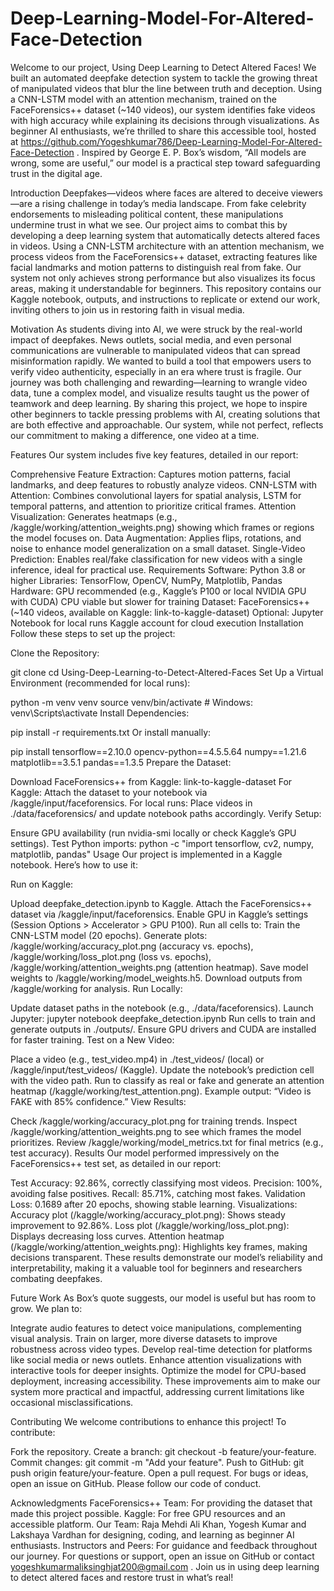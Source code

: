 # Deep-Learning-Model-For-Altered-Face-Detection
Welcome to our project, Using Deep Learning to Detect Altered Faces! We built an automated deepfake detection system to tackle the growing threat of manipulated videos that blur the line between truth and deception. Using a CNN-LSTM model with an attention mechanism, trained on the FaceForensics++ dataset (~140 videos), our system identifies fake videos with high accuracy while explaining its decisions through visualizations. As beginner AI enthusiasts, we’re thrilled to share this accessible tool, hosted at https://github.com/Yogeshkumar786/Deep-Learning-Model-For-Altered-Face-Detection . Inspired by George E. P. Box’s wisdom, “All models are wrong, some are useful,” our model is a practical step toward safeguarding trust in the digital age.

Introduction
Deepfakes—videos where faces are altered to deceive viewers—are a rising challenge in today’s media landscape. From fake celebrity endorsements to misleading political content, these manipulations undermine trust in what we see. Our project aims to combat this by developing a deep learning system that automatically detects altered faces in videos. Using a CNN-LSTM architecture with an attention mechanism, we process videos from the FaceForensics++ dataset, extracting features like facial landmarks and motion patterns to distinguish real from fake. Our system not only achieves strong performance but also visualizes its focus areas, making it understandable for beginners. This repository contains our Kaggle notebook, outputs, and instructions to replicate or extend our work, inviting others to join us in restoring faith in visual media.

Motivation
As students diving into AI, we were struck by the real-world impact of deepfakes. News outlets, social media, and even personal communications are vulnerable to manipulated videos that can spread misinformation rapidly. We wanted to build a tool that empowers users to verify video authenticity, especially in an era where trust is fragile. Our journey was both challenging and rewarding—learning to wrangle video data, tune a complex model, and visualize results taught us the power of teamwork and deep learning. By sharing this project, we hope to inspire other beginners to tackle pressing problems with AI, creating solutions that are both effective and approachable. Our system, while not perfect, reflects our commitment to making a difference, one video at a time.

Features
Our system includes five key features, detailed in our report:

Comprehensive Feature Extraction: Captures motion patterns, facial landmarks, and deep features to robustly analyze videos.
CNN-LSTM with Attention: Combines convolutional layers for spatial analysis, LSTM for temporal patterns, and attention to prioritize critical frames.
Attention Visualization: Generates heatmaps (e.g., /kaggle/working/attention_weights.png) showing which frames or regions the model focuses on.
Data Augmentation: Applies flips, rotations, and noise to enhance model generalization on a small dataset.
Single-Video Prediction: Enables real/fake classification for new videos with a single inference, ideal for practical use.
Requirements
Software:
Python 3.8 or higher
Libraries: TensorFlow, OpenCV, NumPy, Matplotlib, Pandas
Hardware:
GPU recommended (e.g., Kaggle’s P100 or local NVIDIA GPU with CUDA)
CPU viable but slower for training
Dataset:
FaceForensics++ (~140 videos, available on Kaggle: link-to-kaggle-dataset)
Optional:
Jupyter Notebook for local runs
Kaggle account for cloud execution
Installation
Follow these steps to set up the project:

Clone the Repository:

git clone 
cd Using-Deep-Learning-to-Detect-Altered-Faces
Set Up a Virtual Environment (recommended for local runs):

python -m venv venv
source venv/bin/activate  # Windows: venv\Scripts\activate
Install Dependencies:

pip install -r requirements.txt
Or install manually:

pip install tensorflow==2.10.0 opencv-python==4.5.5.64 numpy==1.21.6 matplotlib==3.5.1 pandas==1.3.5
Prepare the Dataset:

Download FaceForensics++ from Kaggle: link-to-kaggle-dataset
For Kaggle: Attach the dataset to your notebook via /kaggle/input/faceforensics.
For local runs: Place videos in ./data/faceforensics/ and update notebook paths accordingly.
Verify Setup:

Ensure GPU availability (run nvidia-smi locally or check Kaggle’s GPU settings).
Test Python imports: python -c "import tensorflow, cv2, numpy, matplotlib, pandas"
Usage
Our project is implemented in a Kaggle notebook. Here’s how to use it:

Run on Kaggle:

Upload deepfake_detection.ipynb to Kaggle.
Attach the FaceForensics++ dataset via /kaggle/input/faceforensics.
Enable GPU in Kaggle’s settings (Session Options > Accelerator > GPU P100).
Run all cells to:
Train the CNN-LSTM model (20 epochs).
Generate plots: /kaggle/working/accuracy_plot.png (accuracy vs. epochs), /kaggle/working/loss_plot.png (loss vs. epochs), /kaggle/working/attention_weights.png (attention heatmap).
Save model weights to /kaggle/working/model_weights.h5.
Download outputs from /kaggle/working for analysis.
Run Locally:

Update dataset paths in the notebook (e.g., ./data/faceforensics).
Launch Jupyter:
jupyter notebook deepfake_detection.ipynb
Run cells to train and generate outputs in ./outputs/.
Ensure GPU drivers and CUDA are installed for faster training.
Test on a New Video:

Place a video (e.g., test_video.mp4) in ./test_videos/ (local) or /kaggle/input/test_videos/ (Kaggle).
Update the notebook’s prediction cell with the video path.
Run to classify as real or fake and generate an attention heatmap (/kaggle/working/test_attention.png).
Example output: “Video is FAKE with 85% confidence.”
View Results:

Check /kaggle/working/accuracy_plot.png for training trends.
Inspect /kaggle/working/attention_weights.png to see which frames the model prioritizes.
Review /kaggle/working/model_metrics.txt for final metrics (e.g., test accuracy).
Results
Our model performed impressively on the FaceForensics++ test set, as detailed in our report:

Test Accuracy: 92.86%, correctly classifying most videos.
Precision: 100%, avoiding false positives.
Recall: 85.71%, catching most fakes.
Validation Loss: 0.1689 after 20 epochs, showing stable learning.
Visualizations:
Accuracy plot (/kaggle/working/accuracy_plot.png): Shows steady improvement to 92.86%.
Loss plot (/kaggle/working/loss_plot.png): Displays decreasing loss curves.
Attention heatmap (/kaggle/working/attention_weights.png): Highlights key frames, making decisions transparent.
These results demonstrate our model’s reliability and interpretability, making it a valuable tool for beginners and researchers combating deepfakes.

Future Work
As Box’s quote suggests, our model is useful but has room to grow. We plan to:

Integrate audio features to detect voice manipulations, complementing visual analysis.
Train on larger, more diverse datasets to improve robustness across video types.
Develop real-time detection for platforms like social media or news outlets.
Enhance attention visualizations with interactive tools for deeper insights.
Optimize the model for CPU-based deployment, increasing accessibility.
These improvements aim to make our system more practical and impactful, addressing current limitations like occasional misclassifications.

Contributing
We welcome contributions to enhance this project! To contribute:

Fork the repository.
Create a branch: git checkout -b feature/your-feature.
Commit changes: git commit -m "Add your feature".
Push to GitHub: git push origin feature/your-feature.
Open a pull request.
For bugs or ideas, open an issue on GitHub. Please follow our code of conduct.

Acknowledgments
FaceForensics++ Team: For providing the dataset that made this project possible.
Kaggle: For free GPU resources and an accessible platform.
Our Team: Raja Mehdi Ali Khan, Yogesh Kumar and Lakshaya Vardhan for designing, coding, and learning as beginner AI enthusiasts.
Instructors and Peers: For guidance and feedback throughout our journey.
For questions or support, open an issue on GitHub or contact yogeshkumarmaliksinghjat200@gmail.com . Join us in using deep learning to detect altered faces and restore trust in what’s real!
